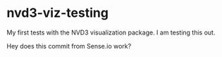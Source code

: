 # nvd3-viz-testing
My first tests with the NVD3 visualization package.
I am testing this out.

Hey does this commit from Sense.io work?